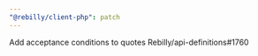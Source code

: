 ```yaml
---
"@rebilly/client-php": patch
---
```


Add acceptance conditions to quotes Rebilly/api-definitions#1760
